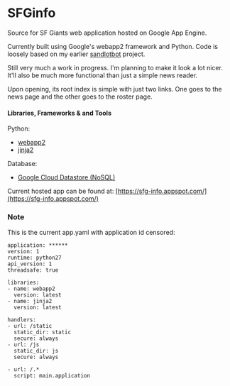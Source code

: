 # SFGinfo
Source for SF Giants web application hosted on Google App Engine.

Currently built using Google's webapp2 framework and Python. Code is loosely based on my earlier [sandlotbot](https://github.com/joshwertheim/sandlotbot) project.

Still very much a work in progress. I'm planning to make it look a lot nicer. It'll also be much more functional than just a simple news reader.

Upon opening, its root index is simple with just two links. One goes to the news page and the other goes to the roster page.

#### Libraries, Frameworks & and Tools 

Python:
* [webapp2](https://webapp-improved.appspot.com/)
* [jinja2](http://jinja.pocoo.org/docs/dev/)

Database:
* [Google Cloud Datastore (NoSQL)](https://cloud.google.com/datastore/docs)

Current hosted app can be found at:
[https://sfg-info.appspot.com/](https://sfg-info.appspot.com/)

### Note

This is the current app.yaml with application id censored:

```
application: ******
version: 1
runtime: python27
api_version: 1
threadsafe: true

libraries:
- name: webapp2
  version: latest
- name: jinja2
  version: latest

handlers:
- url: /static
  static_dir: static
  secure: always
- url: /js
  static_dir: js
  secure: always

- url: /.*
  script: main.application
```
